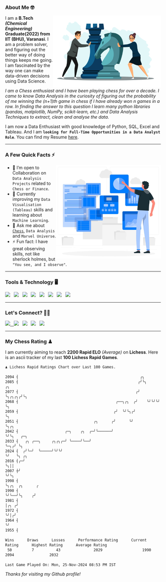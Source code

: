 ### About Me 🤓
<img align="right" alt="Coding" width="350" src="https://github.com/Laxman-Lakhan/Laxman-Lakhan/blob/master/Assets/Chess_Vector.jpg">   

I am a **B.Tech** _**(Chemical Engineering)**_ **Graduate(2022) from IIT (BHU), Varanasi**. I am a problem solver, and figuring out the better way of doing things keeps me going. I am fascinated by the way one can make data-driven decisions using Data Science. 

_I am a Chess enthusiast and I have been playing chess for over a decade. I came to know Data Analysis in the curiosity of figuring out the probability of me winning the (n+1)th game in chess if I have already won n games in a row. In finding the answer to this question I learn many python libraries (pandas, matplotlib, NumPy, scikit-learn, etc.) and Data Analysis Techniques to extract, clean and analyse the data._

I am now a Data Enthusiast with good knowledge of Python, SQL, Excel and Tableau. And I am **`looking for Full-Time Opportunities in a Data Analyst Role`**. You can find my Resume
 [here](https://drive.google.com/file/d/1UIOoogRLj5eGQFQBkuvMmTISZVdl2Ok7/view?usp=sharing).


---

### A Few Quick Facts ⚡️
<img align="right" alt="Coding" width="340" src="https://github.com/Laxman-Lakhan/Laxman-Lakhan/blob/master/Assets/Data_Vector.jpg">   

- 🤝 I’m open to Collaboration on `Data Analysis Projects` related to `Chess or Finance`.
- 📖 Currently improving my `Data Visualisation (Tableau)` skills and learning about `Machine Learning`.
- 💬 Ask me about [`Chess`](https://lichess.org/@/YourKingIsInDanger), `Data Analysis` and `Marvel Universe`.
- ⚡️ Fun fact: I have great observing skills, not like sherlock holmes, but `"You see, and I observe"`.

---
### Tools & Technology 🖥

<img src="https://img.shields.io/badge/Python-white?logo=Python&logoColor=ColorName&style=ShieldStyle" /> &nbsp;
<img src="https://img.shields.io/badge/MySQL-white?logo=MySQL&logoColor=ColorName&style=ShieldStyle" /> &nbsp;
<img src="https://img.shields.io/badge/Tableau-white?logo=Tableau&logoColor=ColorName&style=ShieldStyle" /> &nbsp;
<img src="https://img.shields.io/badge/Excel-white?logo=Microsoft+Excel&logoColor=196F3D&style=ShieldStyle" /> &nbsp;
<img src="https://img.shields.io/badge/Jupyter-white?logo=Jupyter&logoColor=ColorName&style=ShieldStyle" /> &nbsp;
<img src="https://img.shields.io/badge/pandas-white?logo=Pandas&logoColor=000080&style=ShieldStyle" /> &nbsp;
<img src="https://img.shields.io/badge/numpy-white?logo=Numpy&logoColor=85C1E9&style=ShieldStyle" /> &nbsp;
<img src="https://img.shields.io/badge/scikit learn-white?logo=Scikit+Learn&logoColor=ColorName&style=ShieldStyle" /> &nbsp;



---

### Let's Connect? 🫳🏻

<a href="mailto:laxmansingh.lakhan@gmail.com"> <img src="https://img.icons8.com/fluent/48/000000/gmail.png" width="3.5%"/> &nbsp;
[<img src="https://img.icons8.com/color/48/000000/linkedin.png" width="3.5%"/>](https://www.linkedin.com/in/laxman-lakhan/)  &nbsp;
[<img src="https://img.icons8.com/fluent/48/000000/facebook-new.png" width="3.5%"/>](https://www.facebook.com/s.laxmanlakhan/)  &nbsp;
[<img src="https://img.icons8.com/fluent/48/000000/instagram-new.png" width="3.5%"/>](https://www.instagram.com/laxman.lakhan/)  &nbsp;
[<img src="https://img.icons8.com/color/48/000000/twitter.png" width="3.5%"/>](https://twitter.com/laxman__lakhan)  &nbsp;

 ---
  
### My Chess Rating ♟
  
I am currently aiming to reach **2200 Rapid ELO** *(Average)* on **Lichess**. Here is an ascii tracker of my last **100 Lichess Rapid Games**.

  ```
  ♟︎ 𝙻𝚒𝚌𝚑𝚎𝚜𝚜 Rapid 𝚁𝚊𝚝𝚒𝚗𝚐𝚜 𝙲𝚑𝚊𝚛𝚝 𝚘𝚟𝚎𝚛 𝙻𝚊𝚜𝚝 𝟷00 𝙶𝚊𝚖𝚎𝚜.
  
2094 ┤                                                       ╭╮
2085 ┤                                                      ╭╯╰╮      ╭╮
2077 ┤                                                     ╭╯  ╰╮╭╮╭╮╭╯╰╮
2068 ┤                                            ╭──╮╭╮  ╭╯    ╰╯╰╯╰╯  ╰╮
2059 ┤                                           ╭╯  ╰╯╰╮╭╯              ╰╮
2051 ┤                                  ╭╮      ╭╯      ╰╯                ╰╮╭╮
2042 ┤                     ╭─╮    ╭╮  ╭─╯╰──────╯                          ╰╯╰╮   ╭─╮
2033 ┤   ╭╮ ╭──╮     ╭╮╭╮╭─╯ ╰────╯╰──╯                                       ╰─╮╭╯ ╰╮
2024 ┤  ╭╯╰─╯  ╰─────╯╰╯╰╯                                                      ╰╯   ╰╮ ╭╮
2016 ┤╭─╯                                                                             ╰╮││
2007 ┼╯                                                                                ╰╯╰╮
1998 ┤                                                                                    ╰╮╭╮  ╭╮      ╭
1990 ┤                                                                                     ╰╯╰──╯╰╮    ╭╯
1981 ┤                                                                                            │╭╮ ╭╯
1972 ┤                                                                                            ╰╯│╭╯
1964 ┤                                                                                              ╰╯
1955 ┤ 

Wins      Draws      Losses      Performance Rating      Current Rating      Highest Rating      Average Rating
   50         7          43               2029                  1990                2094                2032     

Last Game Played On: Mon, 25-Nov-2024 08:53 PM IST
  ```
  
  
*Thanks for visiting my Github profile!*
